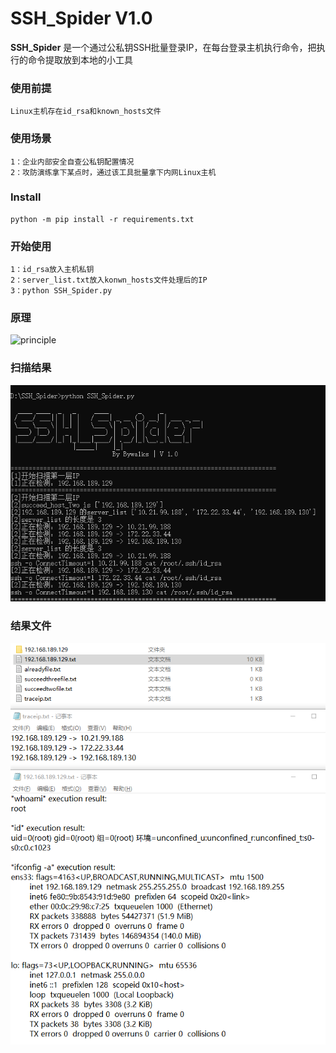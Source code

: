 # SSH_Spider V1.0 #

**SSH_Spider** 是一个通过公私钥SSH批量登录IP，在每台登录主机执行命令，把执行的命令提取放到本地的小工具

### 使用前提 ###

```
Linux主机存在id_rsa和known_hosts文件
```

### 使用场景 ###

```
1：企业内部安全自查公私钥配置情况
2：攻防演练拿下某点时，通过该工具批量拿下内网Linux主机
```

### Install ###

```
python -m pip install -r requirements.txt
```

### 开始使用 ###

```
1：id_rsa放入主机私钥
2：server_list.txt放入konwn_hosts文件处理后的IP
3：python SSH_Spider.py
```

### 原理 ###

![principle](./image/principle.png)

### 扫描结果 ###

![SSH_Spider](./image/SSH_Spider.jpg)

### 结果文件 ###

![Result_File](./image/Result_File.jpg)

